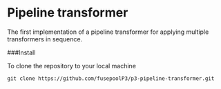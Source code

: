 Pipeline transformer
====================

The first implementation of a pipeline transformer for applying multiple transformers in sequence.

###Install

To clone the repository to your local machine

    git clone https://github.com/fusepoolP3/p3-pipeline-transformer.git
